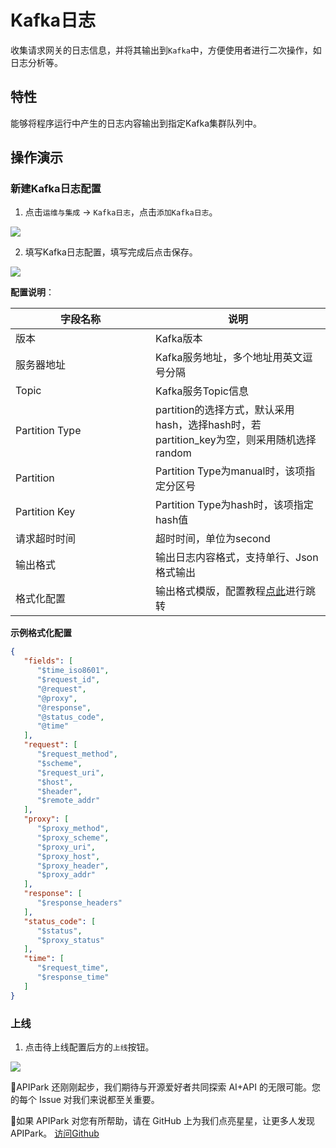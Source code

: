 # Kafka日志

收集请求网关的日志信息，并将其输出到`Kafka`中，方便使用者进行二次操作，如日志分析等。

## 特性

能够将程序运行中产生的日志内容输出到指定Kafka集群队列中。

## 操作演示

### 新建Kafka日志配置

1. 点击`运维与集成` -> `Kafka日志`，点击`添加Kafka日志`。

![](images/2024-10-27/d72cd60d6aa0cc7dd50abdae4cb249d32958647bdb3ec9247ab7a59a001ae8c9.png)  
  

2. 填写Kafka日志配置，填写完成后点击保存。

![](images/2024-10-27/af7b625f886ecb0976abff3844bee6382dc1094e9b2d909c1c1597a52743c086.png)  


**配置说明**：

<table><thead><tr><th width="208">字段名称</th><th>说明</th></tr></thead><tbody><tr><td>版本</td><td>Kafka版本</td></tr><tr><td>服务器地址</td><td>Kafka服务地址，多个地址用英文逗号分隔</td></tr><tr><td>Topic</td><td>Kafka服务Topic信息</td></tr><tr><td>Partition Type</td><td>partition的选择方式，默认采用hash，选择hash时，若partition_key为空，则采用随机选择random</td></tr><tr><td>Partition</td><td>Partition Type为manual时，该项指定分区号</td></tr><tr><td>Partition Key</td><td>Partition Type为hash时，该项指定hash值</td></tr><tr><td>请求超时时间</td><td>超时时间，单位为second</td></tr><tr><td>输出格式</td><td>输出日志内容格式，支持单行、Json格式输出</td></tr><tr><td>格式化配置</td><td>输出格式模版，配置教程<a href="https://help.apinto.com/docs/formatter">点此</a>进行跳转</td></tr></tbody></table>

**示例格式化配置**

```json
{
   "fields": [
      "$time_iso8601",
      "$request_id",
      "@request",
      "@proxy",
      "@response",
      "@status_code",
      "@time"
   ],
   "request": [
      "$request_method",
      "$scheme",
      "$request_uri",
      "$host",
      "$header",
      "$remote_addr"
   ],
   "proxy": [
      "$proxy_method",
      "$proxy_scheme",
      "$proxy_uri",
      "$proxy_host",
      "$proxy_header",
      "$proxy_addr"
   ],
   "response": [
      "$response_headers"
   ],
   "status_code": [
      "$status",
      "$proxy_status"
   ],
   "time": [
      "$request_time",
      "$response_time"
   ]
}
```


### 上线

1. 点击待上线配置后方的`上线`按钮。

![](images/2024-10-27/c845bf600f1fbe39e778397a87b20abe3c05f525fb154d80efbe17ea36a0e7cf.png)  

🎉APIPark 还刚刚起步，我们期待与开源爱好者共同探索 AI+API 的无限可能。您的每个 Issue 对我们来说都至关重要。

🙏如果 APIPark 对您有所帮助，请在 GitHub 上为我们点亮星星，让更多人发现 APIPark。 [访问Github](https://github.com/APIParkLab/APIPark) 

